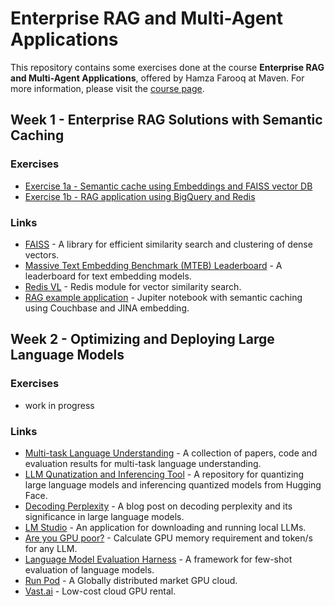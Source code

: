 # Enterprise RAG and Multi-Agent Applications

This repository contains some exercises done at the course **Enterprise RAG and Multi-Agent Applications**, offered by Hamza Farooq at Maven. For more information, please visit the [course page](https://maven.com/boring-bot/advanced-llm/).

## Week 1 - Enterprise RAG Solutions with Semantic Caching

### Exercises
- [Exercise 1a - Semantic cache using Embeddings and FAISS vector DB](./Advanced_LLMs_1a_Semantic_cache_from_scratch.ipynb)
- [Exercise 1b - RAG application using BigQuery and Redis](Advanced_LLMs_1b_BigQuery_Palm_Redis.ipynb)

### Links

- [FAISS](https://faiss.ai/) - A library for efficient similarity search and clustering of dense vectors.
- [Massive Text Embedding Benchmark (MTEB) Leaderboard](https://huggingface.co/spaces/mteb/leaderboard) - A leaderboard for text embedding models.
- [Redis VL](https://redis.io/docs/latest/integrate/redisvl/overview/) - Redis module for vector similarity search.
- [RAG example application](https://github.com/ranjancse26/enterprise_rag_multi_agent/blob/main/Scemantic_Caching_with_Couchbase%2C_JINA_embedding.ipynb) - Jupiter notebook with semantic caching using Couchbase and JINA embedding.


## Week 2 - Optimizing and Deploying Large Language Models

### Exercises

- work in progress

### Links
- [Multi-task Language Understanding](https://paperswithcode.com/task/multi-task-language-understanding) - A collection of papers, code and evaluation results for multi-task language understanding.
- [LLM Qunatization and Inferencing Tool](https://github.com/alok-abhishek/Quantizing-LLMs-and-inferencing-Quantized-model-from-HF/) - A repository for quantizing large language models and inferencing quantized models from Hugging Face.
- [Decoding Perplexity](https://blog.uptrain.ai/decoding-perplexity-and-its-significance-in-llms/) - A blog post on decoding perplexity and its significance in large language models.
- [LM Studio](https://lmstudio.ai/) - An application for downloading and running local LLMs.
- [Are you GPU poor?](https://rahulschand.github.io/gpu_poor/) - Calculate GPU memory requirement and token/s for any LLM.
- [Language Model Evaluation Harness](https://github.com/EleutherAI/lm-evaluation-harness) - A framework for few-shot evaluation of language models.
- [Run Pod](https://www.runpod.io/) - A Globally distributed market GPU cloud.
- [Vast.ai](https://vast.ai/) - Low-cost cloud GPU rental.